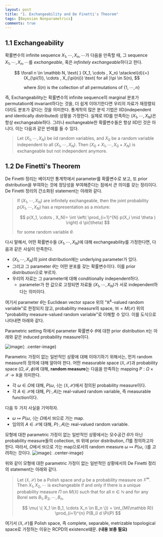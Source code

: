 ```yaml
---
layout: post
title: "1. Exchangeability and De Finetti's Theorem"
tags: [Bayesian Nonparametrics]
comments: true
---
```


## 1.1 Exchangeability
확률변수의 infinite sequence $X_1, \cdots , X_n ,\cdots$가 다음을 만족할 때, 그 sequence $X_1, \cdots , X_n ,\cdots$를 *exchangeable*, 혹은 *infinitely exchangeable*하다고 한다.

$$
\forall n \in \mathbb N, \text{ } (X_1, \cdots , X_n)  \stackrel{d}{=} (X_{\pi(1)}, \cdots , X_{\pi(n)}) \text{ for all }\pi \in S(n),
$$

$$
\text{where } S(n) \text{ is the collection of all permutations of } \{ 1, \cdots , n \}
$$

즉, Exchangeability는 확률변수의 infinite sequence의 marginal 분포가 permutation에 invariant하다는 것을, 더 쉽게 이야기한다면 우리의 자료가 재정렬되더라도 분포가 같다는 것을 의미한다. 통계학의 많은 분석 기법은 IID(independent and identically distributed) 상황을 가정한다. 실제로 IID를 만족하는 $(X_1, \cdots , X_N)$은 항상 exchangeable하다. 그러나 exchangeable한 확률변수들은 항상 IID인 것은 아니다. 이는 다음과 같은 반례를 들 수 있다.

> Let $(X_1, \cdots , X_N)$ be iid random variables, and $X_0$ be a random variable independent to all $(X_1, \cdots , X_N)$. Then $(X_0 + X_1, \cdots , X_0 + X_N)$ is exchangeable but not independent anymore.

## 1.2 De Finetti's Theorem

De Finetti 정리는 베이지안 통계학에서 parameter를 확률변수로 보고, 또 prior distribution을 부여하는 것에 정당성을 부여해준다는 점에서 큰 의미를 갖는 정리이다. De Finetti 정리의 간소화된 statement는 아래와 같다.
> If $(X_1, \cdots , X_N)$ are infinitely exchangeable, then the joint probability $p(X_1, \cdots , X_N)$ has a representation as a mixture:
> 
> $$
> p(X_1, \cdots , X_N)= \int \left( \prod_{i=1}^{N} p(X_i \mid \theta ) \right) d \pi(\theta)
> $$
> 
> for some random variable $\theta$.

다시 말해서, 어떤 확률변수들 $(X_1, \cdots , X_N)$에 대해 exchangeability를 가정한다면, 다음과 같은 사실이 만족한다.

 * $(X_1, \cdots , X_N)$의 joint distribution에는 underlying parameter가 있다.
 * 그리고 그 parameter $\theta$는 어떤 분포를 갖는 확률변수이다. 이를 prior distribution으로 부르자.
 * 우리의 자료는 그 parameter에 대해 conditionally independent하다.
	 * parameter가 한 값으로 고정되면 자료들 $(X_1, \cdots , X_N)$가 서로 independent하다는 의미이다.

여기서 parameter $\theta$는 Euclidean vector space 위의 "$\mathbb R^k$-valued random variable"로 한정되지 않고, probability measure의 space, $\mathfrak M = M(\mathcal X)$ 위의 "probability measure-valued random variable"로 이해할 수 있다. 이를 도식으로 나타내면 아래와 같다.

Parametric setting 하에서 parameter 확률변수 $\theta$에 대한 prior distribution $\pi$는 아래와 같은 induced probability measure이다.

![image](https://user-images.githubusercontent.com/45325895/60751877-50ee2180-9ff8-11e9-851a-ccba1460d6f7.png){: .center-image}

Parametric 가정이 없는 일반적인 상황에 대해 이야기하기 위해서는, 먼저 random measure의 정의에 대해 알아야 한다. 어떤 measurable space $(\mathfrak X, \mathcal X)$과 probability space $(\Omega,\mathcal F, \phi)$에 대해, **random measure**는 다음을 만족하는 mapping $P:\Omega \times \mathcal X \rightarrow \mathbb R$을 의미한다.
 * 각 $\omega \in \Omega$에 대해, $P(\omega, \cdot)$는 $(\mathfrak X, \mathcal X)$에서 정의된 probability measure이다.
 * 각 $A \in \mathcal X$에 대해, $P(\cdot, A)$는 real-valued random variable, 즉 measurable function이다.

다음 두 가지 사실을 기억하자.

 * $\omega \mapsto P(\omega, \cdot)$는 $\Omega$에서 $\mathfrak M$으로 가는 map.
 * 임의의 $A \in \mathcal X$에 대해, $P(\cdot, A)$는 real-valued random variable.


모형에 대한 parametric 가정이 없는 일반적인 상황에서는 모수공간 $\Theta$가 아닌 probability measure들의 collection, $\mathfrak M$ 위에 prior distribution, $\Pi$를 정의하고자 한다. 따라서, $\Omega$에서 $\mathfrak M$으로 가는 map으로서의 random measure $\omega \mapsto P(\omega, \cdot)$를 고려하는 것이다.
![image](https://user-images.githubusercontent.com/45325895/60751891-90b50900-9ff8-11e9-8504-f75d07387594.png){: .center-image}


위와 같이 모형에 대한 parametric 가정이 없는 일반적인 상황에서의 De Finetti 정리의 statement는 아래와 같다.

> Let $(\mathfrak X, \mathcal X)$ be a Polish space and $\mu$ be a probability measure on $\mathfrak X^\infty$. Then $X_1, X_2, \cdots$ is exchangeable if and only if there is a unique probability measure $\Pi$ on $M(\mathfrak X)$ such that for all $n \in \mathbb N$ and for any Borel sets $B_1, B_2, \cdots , B_n$,
> 
> $$
> \mu( \{ X_1 \in B_1, \cdots X_n \in B_n \}) = \int_{M(\mathbb R)} \prod_{i=1}^{n} P(B_i) d \Pi(P)
> $$

여기서 $(\mathfrak X ,\mathcal X)$를 Polish space, 즉 complete, separable, metrizable topological space로 가정하는 이유는 RCPD의 existence떄문. **(내용 보충 필요)**






